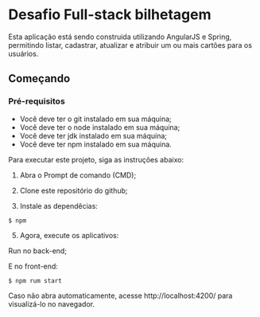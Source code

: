 # Desafio Full-stack bilhetagem

Esta aplicação está sendo construida utilizando AngularJS e Spring,
permitindo listar, cadastrar, atualizar e atribuir um ou mais cartões para os usuários.

## Começando

### Pré-requisitos

* Você deve ter o git instalado em sua máquina;
* Você deve ter o node instalado em sua máquina;
* Você deve ter jdk instalado em sua máquina;
* Você deve ter npm instalado em sua máquina.

Para executar este projeto, siga as instruções abaixo:

1. Abra o Prompt de comando (CMD);

2. Clone este repositório do github;

4. Instale as dependêcias:

```
$ npm
```

5. Agora, execute os aplicativos:

Run no back-end;

E no front-end:
```
$ npm rum start
```

Caso não abra automaticamente, acesse http://localhost:4200/ para visualizá-lo no navegador.
